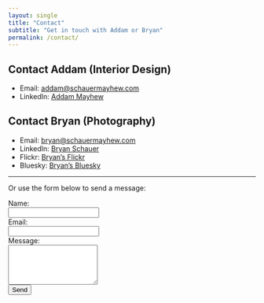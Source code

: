 ```yaml
---
layout: single
title: "Contact"
subtitle: "Get in touch with Addam or Bryan"
permalink: /contact/
---
```


## Contact Addam (Interior Design)

- Email: [addam@schauermayhew.com](mailto:addam@schauermayhew.com)
- LinkedIn: [Addam Mayhew](https://www.linkedin.com/in/addam-mayhew-8669b123/)

## Contact Bryan (Photography)

- Email: [bryan@schauermayhew.com](mailto:bryan@schauermayhew.com)
- LinkedIn: [Bryan Schauer](https://linkedin.com/in/schauebc)
- Flickr: [Bryan’s Flickr](https://flickr.com/schauebc)
- Bluesky: [Bryan’s Bluesky](https://bsky.app/profile/igotsidetrackded.bsky.social)

---

Or use the form below to send a message:

<form action="mailto:addam@schauermayhew.com" method="post" enctype="text/plain">
  <label for="name">Name:</label><br>
  <input type="text" id="name" name="name"><br>
  <label for="email">Email:</label><br>
  <input type="text" id="email" name="email"><br>
  <label for="message">Message:</label><br>
  <textarea id="message" name="message" rows="5"></textarea><br>
  <input type="submit" value="Send">
</form>

